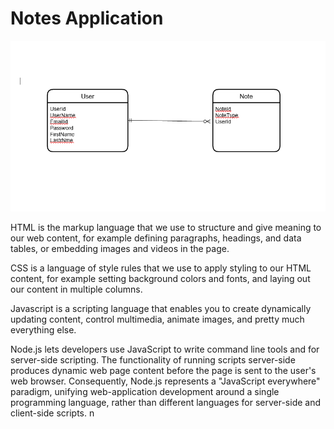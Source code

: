 # Notes Application  
![alt txt](public\Images\ER.png )

HTML is the markup language that we use to structure and give meaning to our web content, for example defining paragraphs, headings, and data tables, or embedding images and videos in the page.

CSS is a language of style rules that we use to apply styling to our HTML content, for example setting background colors and fonts, and laying out our content in multiple columns.

Javascript is a scripting language that enables you to create dynamically updating content, control multimedia, animate images, and pretty much everything else.

Node.js lets developers use JavaScript to write command line tools and for server-side scripting. The functionality of running scripts server-side produces dynamic web page content before the page is sent to the user's web browser. Consequently, Node.js represents a "JavaScript everywhere" paradigm, unifying web-application development around a single programming language, rather than different languages for server-side and client-side scripts.  n